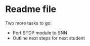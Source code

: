 # Readme file
Two more tasks to go:
- Port STDP module to SNN
- Outline next steps for next student 
